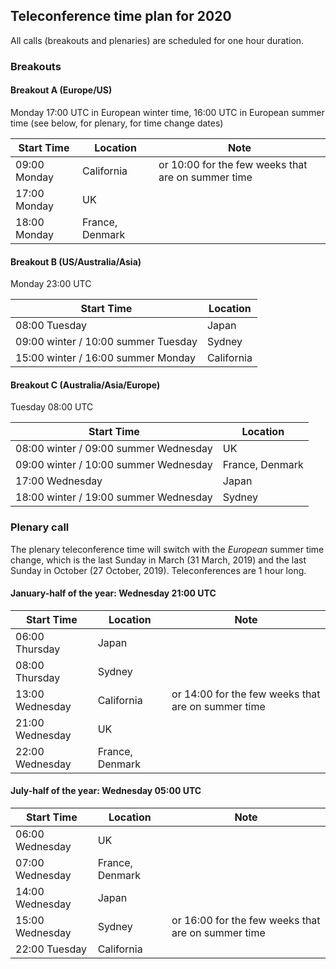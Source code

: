 ## Teleconference time plan for 2020

All calls (breakouts and plenaries) are scheduled for one hour duration.

### Breakouts

#### Breakout A (Europe/US)

Monday 17:00 UTC in European winter time, 16:00 UTC in European summer time (see below, for plenary, for time change dates)

| Start Time   | Location | Note |
| ------------ | --- | --- |
| 09:00 Monday | California | or 10:00 for the few weeks that are on summer time |
| 17:00 Monday | UK |
| 18:00 Monday | France, Denmark |

#### Breakout B (US/Australia/Asia)

Monday 23:00 UTC

| Start Time      | Location |
| --------------- | --- |
| 08:00 Tuesday  | Japan |
| 09:00 winter / 10:00 summer Tuesday  | Sydney |
| 15:00 winter / 16:00 summer Monday | California |

#### Breakout C (Australia/Asia/Europe)

Tuesday 08:00 UTC

| Start Time      | Location |
| --------------- | --- |
| 08:00 winter / 09:00 summer Wednesday | UK |
| 09:00 winter / 10:00 summer Wednesday | France, Denmark |
| 17:00 Wednesday | Japan |
| 18:00 winter / 19:00 summer Wednesday | Sydney |

### Plenary call

The plenary teleconference time will switch with the *European* summer time change, which is the last Sunday in March (31 March, 2019) and the last Sunday in October (27 October, 2019).  Teleconferences are 1 hour long.

#### January-half of the year: Wednesday 21:00 UTC

| Start Time      | Location | Note |
| --------------- | --- | --- |
| 06:00 Thursday  | Japan |
| 08:00 Thursday  | Sydney |
| 13:00 Wednesday | California | or 14:00 for the few weeks that are on summer time |
| 21:00 Wednesday | UK |
| 22:00 Wednesday | France, Denmark |

#### July-half of the year: Wednesday 05:00 UTC

| Start Time      | Location | Note |
| --------------- | --- | --- |
| 06:00 Wednesday | UK |
| 07:00 Wednesday | France, Denmark |
| 14:00 Wednesday | Japan |
| 15:00 Wednesday | Sydney | or 16:00 for the few weeks that are on summer time |
| 22:00 Tuesday   | California |
